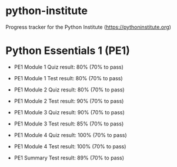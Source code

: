 # python-institute
Progress tracker for the Python Institute (https://pythoninstitute.org)

# Python Essentials 1 (PE1)
- PE1 Module 1 Quiz result: 80% (70% to pass)
- PE1 Module 1 Test result: 80% (70% to pass)


- PE1 Module 2 Quiz result: 80% (70% to pass)
- PE1 Module 2 Test result: 90% (70% to pass)
- PE1 Module 3 Quiz result: 90% (70% to pass)
- PE1 Module 3 Test result: 85% (70% to pass)
- PE1 Module 4 Quiz result: 100% (70% to pass)
- PE1 Module 4 Test result: 100% (70% to pass)
- PE1 Summary Test result: 89% (70% to pass)
